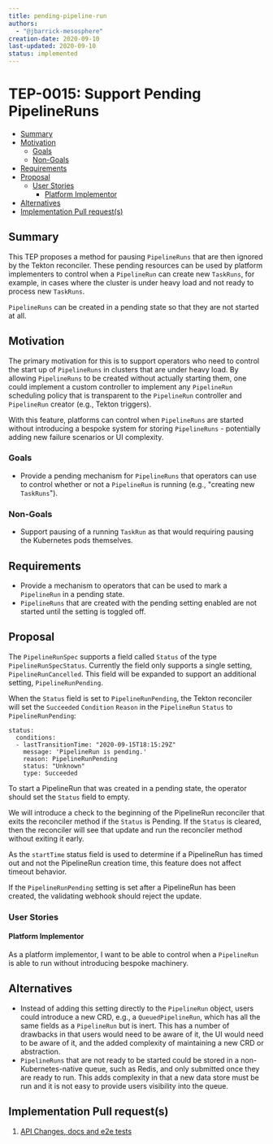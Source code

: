 ```yaml
---
title: pending-pipeline-run
authors:
  - "@jbarrick-mesosphere"
creation-date: 2020-09-10
last-updated: 2020-09-10
status: implemented
---
```


# TEP-0015: Support Pending PipelineRuns

<!-- toc -->
- [Summary](#summary)
- [Motivation](#motivation)
  - [Goals](#goals)
  - [Non-Goals](#non-goals)
- [Requirements](#requirements)
- [Proposal](#proposal)
  - [User Stories](#user-stories)
    - [Platform Implementor](#platform-implementor)
- [Alternatives](#alternatives)
- [Implementation Pull request(s)](#implementation-pull-requests)
<!-- /toc -->

## Summary

This TEP proposes a method for pausing `PipelineRuns` that are then ignored by
the Tekton reconciler. These pending resources can be used by platform
implementers to control when a `PipelineRun` can create new `TaskRuns`, for
example, in cases where the cluster is under heavy load and not ready to process
new `TaskRuns`.

`PipelineRuns` can be created in a pending state so that they are not started at all.

## Motivation

The primary motivation for this is to support operators who need to control the
start up of `PipelineRuns` in clusters that are under heavy load. By allowing
`PipelineRuns` to be created without actually starting them, one could implement
a custom controller to implement any `PipelineRun` scheduling policy that is
transparent to the `PipelineRun` controller and `PipelineRun` creator (e.g.,
Tekton triggers).

With this feature, platforms can control when `PipelineRuns` are started without
introducing a bespoke system for storing `PipelineRuns` - potentially adding new
failure scenarios or UI complexity.

### Goals

* Provide a pending mechanism for `PipelineRuns` that operators can use
  to control whether or not a `PipelineRun` is running (e.g., "creating new
  `TaskRuns`").

### Non-Goals

* Support pausing of a running `TaskRun` as that would requiring pausing the
  Kubernetes pods themselves.

## Requirements

* Provide a mechanism to operators that can be used to mark a `PipelineRun` in a pending
  state.
* `PipelineRuns` that are created with the pending setting enabled are not started
  until the setting is toggled off.

## Proposal

The `PipelineRunSpec` supports a field called `Status` of the type
`PipelineRunSpecStatus`. Currently the field only supports a single setting,
`PipelineRunCancelled`. This field will be expanded to support an additional
setting, `PipelineRunPending`.

When the `Status` field is set to `PipelineRunPending`, the Tekton reconciler
will set the `Succeeded` `Condition` `Reason` in the `PipelineRun` `Status` to
`PipelineRunPending`:

```
status:
  conditions:
  - lastTransitionTime: "2020-09-15T18:15:29Z"
    message: 'PipelineRun is pending.'
    reason: PipelineRunPending
    status: "Unknown"
    type: Succeeded
```

To start a PipelineRun that was created in a pending state, the operator should
set the `Status` field to empty.

We will introduce a check to the beginning of the PipelineRun reconciler that
exits the reconciler method if the `Status` is Pending. If the `Status` is
cleared, then the reconciler will see that update and run the reconciler method
without exiting it early.

As the `startTime` status field is used to determine if a PipelineRun has timed
out and not the PipelineRun creation time, this feature does not affect timeout
behavior.

If the `PipelineRunPending` setting is set after a PipelineRun has been created,
the validating webhook should reject the update.

### User Stories

#### Platform Implementor

As a platform implementor, I want to be able to control when a `PipelineRun` is
able to run without introducing bespoke machinery.

## Alternatives

* Instead of adding this setting directly to the `PipelineRun` object,
  users could introduce a new CRD, e.g., a `QueuedPipelineRun`, which has all
  the same fields as a `PipelineRun` but is inert. This has a number of
  drawbacks in that users would need to be aware of it, the UI would need to be
  aware of it, and the added complexity of maintaining a new CRD or abstraction.
* `PipelineRuns` that are not ready to be started could be stored in a
  non-Kubernetes-native queue, such as Redis, and only submitted once they are
  ready to run. This adds complexity in that a new data store must be run and
  it is not easy to provide users visibility into the queue.

## Implementation Pull request(s)

1. [API Changes, docs and e2e tests](https://github.com/tektoncd/pipeline/pull/3522)
